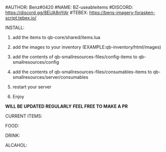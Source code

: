 #AUTHOR: Benz#0420
#NAME: BZ-useableitems
#DISCORD: https://discord.gg/8EUA8nYdjr
#TEBEX: https://bens-imagery-forasken-script.tebex.io/

INSTALL:
1. add the items to qb-core/shared/items.lua

2. add the images to your inventory (EXAMPLE:qb-inventory/html/images)

3. add the contents of qb-smallresources-files/config-items to qb-smallresources/config

4. add the contents of qb-smallresources-files/consumables-items to qb-smallresources/server/consumables

5. restart your server 

6. Enjoy

**WILL BE UPDATED REGULARLY** 
**FEEL FREE TO MAKE A PR** 

CURRENT ITEMS:

FOOD:

DRINK:

ALCAHOL: